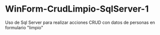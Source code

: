 # WinForm-CrudLimpio-SqlServer-1
Uso de Sql Server para realizar acciones CRUD con datos de personas en formulario "limpio"
